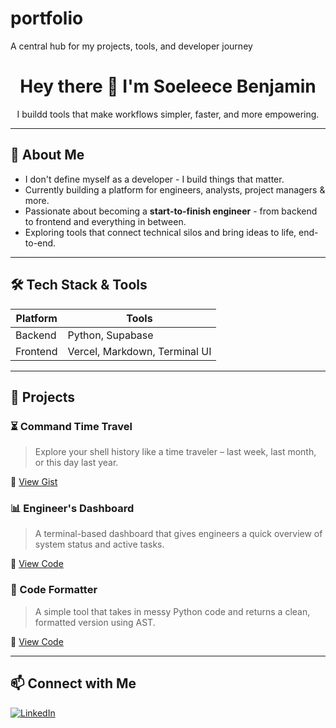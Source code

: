 # portfolio
A central hub for my projects, tools, and developer journey
<h1 align="center">Hey there 👋 I'm Soeleece Benjamin</h1>
<p align="center">
  I buildd tools that make workflows simpler, faster, and more empowering. 
</p>

---

## 🧠 About Me

- I don't define myself as a developer - I build things that matter.
- Currently building a platform for engineers, analysts, project managers & more.
- Passionate about becoming a **start-to-finish engineer** - from backend to frontend and everything in between.
- Exploring tools that connect technical silos and bring ideas to life, end-to-end.

---

## 🛠️ Tech Stack & Tools 

| Platform | Tools |
| ---------|-------|
| Backend | Python, Supabase |
| Frontend | Vercel, Markdown, Terminal UI |

---

## 🚀 Projects

### ⏳ Command Time Travel
> Explore your shell history like a time traveler – last week, last month, or this day last year.

🔗 [View Gist](./projects/command-time-travel/README.md)

### 📊 Engineer's Dashboard
> A terminal-based dashboard that gives engineers a quick overview of system status and active tasks.

🔗 [View Code](./projects/engineers-dashboard)


### 🧹 Code Formatter  
> A simple tool that takes in messy Python code and returns a clean, formatted version using AST.

🔗 [View Code](./projects/code-formatter)

<!-- Add more projects below -->

---

## 📫 Connect with Me

[![LinkedIn](https://img.shields.io/badge/LinkedIn--blue?logo=linkedin&style=social)](https://www.linkedin.com/in/https://www.linkedin.com/in/soeleece-benjamin-821532231/)
